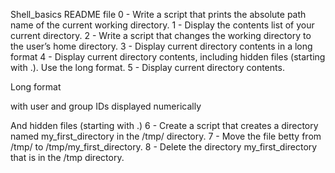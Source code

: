 Shell_basics README file
0 - Write a script that prints the absolute path name of the current working directory.
1 - Display the contents list of your current directory.
2 - Write a script that changes the working directory to the user’s home directory.
3 - Display current directory contents in a long format
4 - Display current directory contents, including hidden files (starting with .). Use the long format.
5 - Display current directory contents.



Long format

with user and group IDs displayed numerically

And hidden files (starting with .)
6 - Create a script that creates a directory named my_first_directory in the /tmp/ directory.
7 - Move the file betty from /tmp/ to /tmp/my_first_directory.
8 - Delete the directory my_first_directory that is in the /tmp directory.
